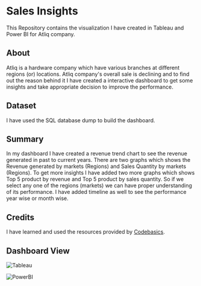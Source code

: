 # Sales Insights
This Repository contains the visualization I have created in Tableau and Power BI for Atliq company.
## About
Atliq is a hardware company which have various branches at different regions (or) locations. Atliq company's overall sale is declining and to find out the reason behind it I have created a interactive dashboard to get some insights and take appropriate decision to improve the performance.

## Dataset
I have used the SQL database dump to build the dashboard. 

## Summary
In my dashboard I have created a revenue trend chart to see the revenue generated in past to current years. There are two graphs which shows the Revenue generated by markets (Regions) and Sales Quantity by markets (Regions).
To get more insights I have added two more graphs which shows Top 5 product by revenue and Top 5 product by sales quantity. So if we select any one of the regions (markets) we can have proper understanding of its performance.
I have added timeline as well to see the performance year wise or month wise.

## Credits
I have learned and used the resources provided by [Codebasics][1].

## Dashboard View
![Tableau](https://user-images.githubusercontent.com/105152670/167635906-f5e46258-1200-4e8c-9f44-23ecb5e1e63f.jpg)

![PowerBI](https://user-images.githubusercontent.com/105152670/168276582-03aa5663-a2f9-4758-8c00-d77628b13bb7.JPG)

[1]: https://codebasics.io/  "Codebasics"
